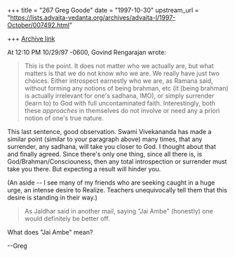 +++
title = "267 Greg Goode"
date = "1997-10-30"
upstream_url = "https://lists.advaita-vedanta.org/archives/advaita-l/1997-October/007492.html"

+++
[Archive link](https://lists.advaita-vedanta.org/archives/advaita-l/1997-October/007492.html)

At 12:10 PM 10/29/97 -0600, Govind Rengarajan wrote:

>This is the point. It does not matter who we actually are, but
>what matters is that we do not know who we are. We really have just
>two choices. Either introspect earnestly who we are, as Ramana said,
>without forming any notions of being brahman, etc (it (being
>brahman) is actually irrelevant for one's sadhana, IMO), or simply
>surrender (learn to) to God with full uncontaminated faith.
>Interestingly, both these *approaches* in themselves do not involve
>or need any a priori notion of one's true nature.

This last sentence, good observation.  Swami Vivekananda has made a
similar point (similar to your paragraph above) many times, that
any surrender, any sadhana, will take you closer to God.  I thought
about that and finally agreed.  Since there's only one thing, since
all there is, is God/Brahman/Consciouness, then any total
introspection or surrender must take you there.  But expecting a
result will hinder you.

(An aside -- I see many of my friends who are seeking caught in a
huge urge, an intense desire to Realize.  Teachers unequivocally
tell them that this desire is standing in their way.)

>As Jaldhar said in another mail, saying "Jai Ambe" (honestly) one
>would definitely be better off.

What does "Jai Ambe" mean?

--Greg

